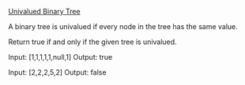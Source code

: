 [Univalued Binary Tree](https://leetcode.com/problems/univalued-binary-tree/)

A binary tree is univalued if every node in the tree has the same value.

Return true if and only if the given tree is univalued.

Input: [1,1,1,1,1,null,1]
Output: true

Input: [2,2,2,5,2]
Output: false
